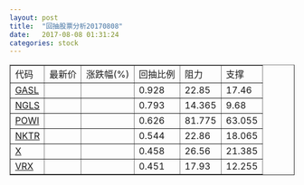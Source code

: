 ```yaml
---
layout: post
title:  "回抽股票分析20170808"
date:   2017-08-08 01:31:24
categories: stock
---
```

<script type="text/javascript">
var stockList = []
stockList.push('gb_gasl');
stockList.push('gb_ngls');
stockList.push('gb_powi');
stockList.push('gb_nktr');
stockList.push('gb_x');
stockList.push('gb_vrx');
</script>
<table border="1">
 <tr>
 <td>代码</td>
 <td>最新价</td>
 <td>涨跌幅(%)</td>
 <td>回抽比例</td>
 <td>阻力</td>
 <td>支撑</td>
</tr>
  <tr id="gasl">
  <td><a href="http://stock.finance.sina.com.cn/usstock/quotes/GASL.html" target="_blank">GASL</a></td><td></td><td></td><td>0.928</td><td>22.85</td><td>17.46</td></tr>
  <tr id="ngls">
  <td><a href="http://stock.finance.sina.com.cn/usstock/quotes/NGLS.html" target="_blank">NGLS</a></td><td></td><td></td><td>0.793</td><td>14.365</td><td>9.68</td></tr>
  <tr id="powi">
  <td><a href="http://stock.finance.sina.com.cn/usstock/quotes/POWI.html" target="_blank">POWI</a></td><td></td><td></td><td>0.626</td><td>81.775</td><td>63.055</td></tr>
  <tr id="nktr">
  <td><a href="http://stock.finance.sina.com.cn/usstock/quotes/NKTR.html" target="_blank">NKTR</a></td><td></td><td></td><td>0.544</td><td>22.86</td><td>18.065</td></tr>
  <tr id="x">
  <td><a href="http://stock.finance.sina.com.cn/usstock/quotes/X.html" target="_blank">X</a></td><td></td><td></td><td>0.458</td><td>26.56</td><td>21.385</td></tr>
  <tr id="vrx">
  <td><a href="http://stock.finance.sina.com.cn/usstock/quotes/VRX.html" target="_blank">VRX</a></td><td></td><td></td><td>0.451</td><td>17.93</td><td>12.255</td></tr>
</table>
